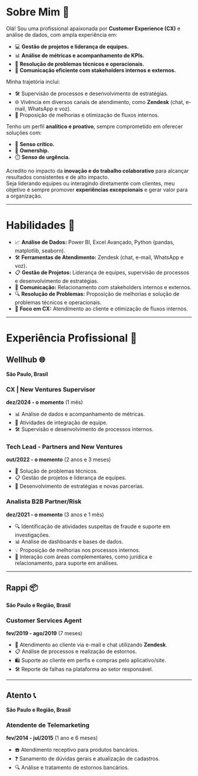 # Sobre Mim 💼

Olá! Sou uma profissional apaixonada por **Customer Experience (CX)** e análise de dados, com ampla experiência em:  
- 💻 **Gestão de projetos e liderança de equipes.**  
- 📊 **Análise de métricas e acompanhamento de KPIs.**  
- 🔧 **Resolução de problemas técnicos e operacionais.**  
- 📡 **Comunicação eficiente com stakeholders internos e externos.**  

Minha trajetória inclui:  
- 🛠️ Supervisão de processos e desenvolvimento de estratégias.  
- 🌐 Vivência em diversos canais de atendimento, como **Zendesk** (chat, e-mail, WhatsApp e voz).  
- 🚀 Proposição de melhorias e otimização de fluxos internos.  

Tenho um perfil **analítico e proativo**, sempre comprometido em oferecer soluções com:  
- 🧠 **Senso crítico.**  
- 🤝 **Ownership.**  
- ⏱️ **Senso de urgência.**  

Acredito no impacto da **inovação e do trabalho colaborativo** para alcançar resultados consistentes e de alto impacto.  
Seja liderando equipes ou interagindo diretamente com clientes, meu objetivo é sempre promover **experiências excepcionais** e gerar valor para a organização.  

---

# Habilidades 🚀  

- 📈 **Análise de Dados:** Power BI, Excel Avançado, Python (pandas, matplotlib, seaborn).  
- 🛠️ **Ferramentas de Atendimento:** Zendesk (chat, e-mail, WhatsApp e voz).  
- 📋 **Gestão de Projetos:** Liderança de equipes, supervisão de processos e desenvolvimento de estratégias.  
- 💬 **Comunicação:** Relacionamento com stakeholders internos e externos.  
- 🔍 **Resolução de Problemas:** Proposição de melhorias e solução de problemas técnicos e operacionais.  
- 🌟 **Foco em CX:** Atendimento ao cliente e otimização de fluxos internos.  

---

# Experiência Profissional 📂  

## Wellhub 🌐  
**São Paulo, Brasil**  

### CX | New Ventures Supervisor  
**dez/2024 - o momento** (1 mês)  
- 📊 Análise de dados e acompanhamento de métricas.  
- 🤝 Atividades de integração de equipe.  
- 🛠️ Supervisão e desenvolvimento de processos internos.  

### Tech Lead - Partners and New Ventures  
**out/2022 - o momento** (2 anos e 3 meses)  
- 🔧 Solução de problemas técnicos.  
- 📋 Gestão de projetos e liderança de equipes.  
- 🚀 Desenvolvimento de estratégias e novas parcerias.  

### Analista B2B Partner/Risk  
**dez/2021 - o momento** (3 anos e 1 mês)  
- 🔍 Identificação de atividades suspeitas de fraude e suporte em investigações.  
- 📊 Análise de dashboards e bases de dados.  
- 💡 Proposição de melhorias nos processos internos.  
- 🤝 Interação com áreas complementares, como jurídica e relacionamento, para suporte em análises.  

---

## Rappi 📦  
**São Paulo e Região, Brasil**  

### Customer Services Agent  
**fev/2019 - ago/2019** (7 meses)  
- 💬 Atendimento ao cliente via e-mail e chat utilizando **Zendesk**.  
- 📋 Análise de processos e realização de estornos.  
- 🛍️ Suporte ao cliente em perfis e compras pelo aplicativo/site.  
- 🛠️ Reporte de falhas na plataforma ao setor responsável.  

---

## Atento 📞  
**São Paulo e Região, Brasil**  

### Atendente de Telemarketing  
**fev/2014 - jul/2015** (1 ano e 6 meses)  
- ☎️ Atendimento receptivo para produtos bancários.  
- ❓ Sanamento de dúvidas gerais e atualização de cadastros.  
- 🔍 Análise e tratamento de estornos bancários.  
